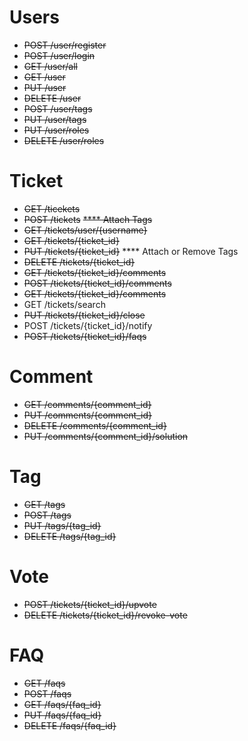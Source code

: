 # Users

* ~~POST /user/register~~
* ~~POST /user/login~~
* ~~GET /user/all~~
* ~~GET /user~~
* ~~PUT /user~~
* ~~DELETE /user~~
* ~~POST /user/tags~~
* ~~PUT /user/tags~~
* ~~PUT /user/roles~~
* ~~DELETE /user/roles~~

# Ticket
* ~~GET /ticekets~~
* ~~POST /tickets~~    ~~**** Attach Tags~~
* ~~GET /tickets/user/{username}~~
* ~~GET /tickets/{ticket_id}~~
* ~~PUT /tickets/{ticket_id}~~    **** Attach or Remove Tags
* ~~DELETE /tickets/{ticket_id}~~
* ~~GET /tickets/{ticket_id}/comments~~
* ~~POST /tickets/{ticket_id}/comments~~
* ~~GET /tickets/{ticket_id}/comments~~
* GET /tickets/search
* ~~PUT /tickets/{ticket_id}/close~~
* POST /tickets/{ticket_id}/notify
* ~~POST /tickets/{ticket_id}/faqs~~

# Comment
* ~~GET /comments/{comment_id}~~
* ~~PUT /comments/{comment_id}~~
* ~~DELETE /comments/{comment_id}~~
* ~~PUT /comments/{comment_id}/solution~~

# Tag
* ~~GET /tags~~
* ~~POST /tags~~
* ~~PUT /tags/{tag_id}~~
* ~~DELETE /tags/{tag_id}~~

# Vote
* ~~POST /tickets/{ticket_id}/upvote~~
* ~~DELETE /tickets/{ticket_id}/revoke-vote~~

# FAQ
* ~~GET /faqs~~
* ~~POST /faqs~~
* ~~GET /faqs/{faq_id}~~
* ~~PUT /faqs/{faq_id}~~
* ~~DELETE /faqs/{faq_id}~~
